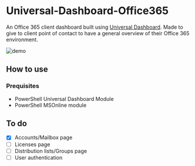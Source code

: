 # Universal-Dashboard-Office365
An Office 365 client dashboard built using [Universal Dashboard](https://github.com/ironmansoftware/universal-dashboard). Made to give to client point of contact to have a general overview of their Office 365 environment.

![demo](https://i.imgur.com/Iseej28.png)

## How to use

### Prequisites
- PowerShell Universal Dashboard Module
- PowerShell MSOnline module

## To do
- [x] Accounts/Mailbox page
- [ ] Licenses page
- [ ] Distribution lists/Groups page
- [ ] User authentication
